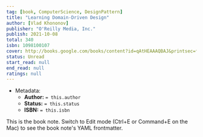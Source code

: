 ```yaml
---
tag: [book, ComputerScience, DesignPattern]
title: "Learning Domain-Driven Design"
author: [Vlad Khononov]
publisher: "O'Reilly Media, Inc."
publish: 2021-10-08
total: 340
isbn: 1098100107
cover: http://books.google.com/books/content?id=qAtHEAAAQBAJ&printsec=frontcover&img=1&zoom=1&edge=curl&source=gbs_api
status: Unread
start_read: null
end_read: null
ratings: null
---
```


- Metadata:
	- **Author:** `= this.author`
	- **Status:** `= this.status`
	- **ISBN:** `= this.isbn`

This is the book note. Switch to Edit mode (Ctrl+E or Command+E on the Mac) to see the book note's YAML frontmatter.